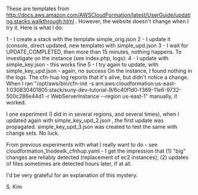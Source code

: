 These are templates from http://docs.aws.amazon.com/AWSCloudFormation/latest/UserGuide/updating.stacks.walkthrough.html . However, the website doesn't change when I try it. Here is what I do:

1 - I create a stack with the template simple_orig.json
2 - I update it (console, direct updated, new template) with simple_upd.json
3 - I wait for UPDATE_COMPLETED, then more than 15 minutes, nothing happens.
To investigate on the instance (see index.php, logs):
4 - I update with simple_key.json - this works fine
5 - I try again to update, with simple_key_upd.json - again, no success
On the instance, I found nothing in the logs. The cfn-hup log reports that it's alive, but didn't notice a change. When I ran "/opt/aws/bin/cfn-init -s arn:aws:cloudformation:us-east-1:030830401805:stack/suny-dev-tutorial-9/6c40f1d0-f369-11e6-9732-500c286e44d1 -r WebServerInstance  --region     us-east-1" manually, it worked. 

I one experiment (I did in in several regions, and several times), when I updated again with simple_key_upd_2.json , the first update was propagated. simple_key_upd_3.json was created to test the same with change sets. No luck.

From previous experiments with what I really want to do - see cloudformation_1nodeelk_cfnhup.yaml - I get the impression that (1) "big" changes are reliably detected (replacement of ec2 instances); (2) updates of files sometimes are detected hours later, if at all.

I'd be very grateful for an explanation of this mystery.

S. Kim

